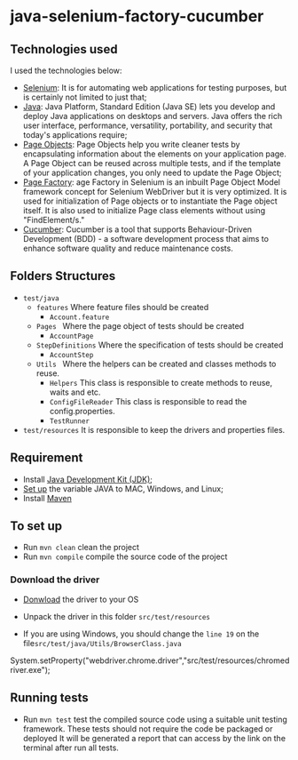# java-selenium-factory-cucumber

## Technologies used

I used the technologies below:

* [Selenium](https://www.seleniumhq.org/): It is for automating web applications for testing purposes, but is certainly not limited to just that;
* [Java](https://www.oracle.com/technetwork/java/javase/downloads/index.html): Java Platform, Standard Edition (Java SE) lets you develop and deploy Java applications on desktops and servers. Java offers the rich user interface, performance, versatility, portability, and security that today's applications require;
* [Page Objects](https://github.com/SeleniumHQ/selenium/wiki/PageObjects): Page Objects help you write cleaner tests by encapsulating information about the elements on your application page. A Page Object can be reused across multiple tests, and if the template of your application changes, you only need to update the Page Object;
* [Page Factory](https://github.com/SeleniumHQ/selenium/wiki/PageFactory): age Factory in Selenium is an inbuilt Page Object Model framework concept for Selenium WebDriver but it is very optimized. It is used for initialization of Page objects or to instantiate the Page object itself. It is also used to initialize Page class elements without using "FindElement/s."
* [Cucumber](https://cucumber.io/): Cucumber is a tool that supports Behaviour-Driven Development (BDD) - a software development process that aims to enhance software quality and reduce maintenance costs.

## Folders Structures

* ``` test/java ```
    * ``` features ``` Where feature files should be created
        * ``` Account.feature ```
    * ```Pages ``` Where the page object of tests should be created
        * ``` AccountPage ```
    * ```StepDefinitions``` Where the specification of tests should be created
        * ``` AccountStep ```
    * ```Utils ``` Where the helpers can be created and classes methods to reuse.
        * ``` Helpers ``` This class is responsible to create methods to reuse, waits and etc.
        * ``` ConfigFileReader ``` This class is responsible to read the config.properties.
        * ``` TestRunner ```
* ``` test/resources ``` It is responsible to keep the drivers and properties files.

## Requirement

- Install [Java Development Kit (JDK)](https://www.oracle.com/technetwork/java/javase/downloads/index.html);
- [Set up](https://www.baeldung.com/java-home-on-windows-7-8-10-mac-os-x-linux) the variable JAVA to MAC, Windows, and Linux;
- Install [Maven](https://maven.apache.org/install.html)

## To set up

- Run ```mvn clean``` clean the project
- Run ```mvn compile``` compile the source code of the project

### Download the driver

- [Donwload](https://chromedriver.storage.googleapis.com/index.html) the driver to your OS
- Unpack the driver in this folder ```src/test/resources```

- If you are using Windows, you should change the ```line 19``` on the file```src/test/java/Utils/BrowserClass.java```

System.setProperty("webdriver.chrome.driver","src/test/resources/chromedriver.exe");

## Running tests

- Run ```mvn test``` test the compiled source code using a suitable unit testing framework. These tests should not require the code be packaged or deployed
It will be generated a report that can access by the link on the terminal after run all tests.
